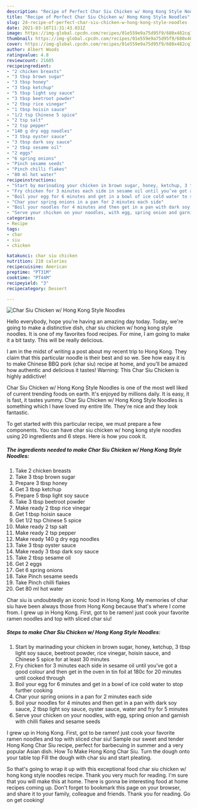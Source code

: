 ```yaml
---
description: "Recipe of Perfect Char Siu Chicken w/ Hong Kong Style Noodles"
title: "Recipe of Perfect Char Siu Chicken w/ Hong Kong Style Noodles"
slug: 24-recipe-of-perfect-char-siu-chicken-w-hong-kong-style-noodles
date: 2021-03-16T11:31:43.031Z
image: https://img-global.cpcdn.com/recipes/01e559e9a75d95f9/680x482cq70/char-siu-chicken-w-hong-kong-style-noodles-recipe-main-photo.jpg
thumbnail: https://img-global.cpcdn.com/recipes/01e559e9a75d95f9/680x482cq70/char-siu-chicken-w-hong-kong-style-noodles-recipe-main-photo.jpg
cover: https://img-global.cpcdn.com/recipes/01e559e9a75d95f9/680x482cq70/char-siu-chicken-w-hong-kong-style-noodles-recipe-main-photo.jpg
author: Albert Woods
ratingvalue: 4.8
reviewcount: 21605
recipeingredient:
- "2 chicken breasts"
- "3 tbsp brown sugar"
- "3 tbsp honey"
- "3 tbsp ketchup"
- "5 tbsp light soy sauce"
- "3 tbsp beetroot powder"
- "2 tbsp rice vinegar"
- "1 tbsp hoisin sauce"
- "1/2 tsp Chinese 5 spice"
- "2 tsp salt"
- "2 tsp pepper"
- "140 g dry egg noodles"
- "3 tbsp oyster sauce"
- "3 tbsp dark soy sauce"
- "2 tbsp sesame oil"
- "2 eggs"
- "6 spring onions"
- "Pinch sesame seeds"
- "Pinch chilli flakes"
- "80 ml hot water"
recipeinstructions:
- "Start by marinading your chicken in brown sugar, honey, ketchup, 3 tbsp light soy sauce, beetroot powder, rice vinegar, hoisin sauce, and Chinese 5 spice for at least 30 minutes"
- "Fry chicken for 3 minutes each side in sesame oil until you’ve got a good colour and then get in the oven in tin foil at 180c for 20 minutes until cooked through"
- "Boil your egg for 6 minutes and get in a bowl of ice cold water to stop further cooking"
- "Char your spring onions in a pan for 2 minutes each side"
- "Boil your noodles for 4 minutes and then get in a pan with dark soy sauce, 2 tbsp light soy sauce, oyster sauce, water and fry for 5 minutes"
- "Serve your chicken on your noodles, with egg, spring onion and garnish with chilli flakes and sesame seeds"
categories:
- Recipe
tags:
- char
- siu
- chicken

katakunci: char siu chicken 
nutrition: 210 calories
recipecuisine: American
preptime: "PT31M"
cooktime: "PT44M"
recipeyield: "3"
recipecategory: Dessert

---
```



![Char Siu Chicken w/ Hong Kong Style Noodles](https://img-global.cpcdn.com/recipes/01e559e9a75d95f9/680x482cq70/char-siu-chicken-w-hong-kong-style-noodles-recipe-main-photo.jpg)

Hello everybody, hope you're having an amazing day today. Today, we're going to make a distinctive dish, char siu chicken w/ hong kong style noodles. It is one of my favorites food recipes. For mine, I am going to make it a bit tasty. This will be really delicious.

I am in the midst of writing a post about my recent trip to Hong Kong. They claim that this particular noodle is their best and so we. See how easy it is to make Chinese BBQ pork (char siu) recipe at home, and you&#39;ll be amazed how authentic and delicious it tastes! Warning: This Char Siu Chicken is highly addictive!

Char Siu Chicken w/ Hong Kong Style Noodles is one of the most well liked of current trending foods on earth. It's enjoyed by millions daily. It is easy, it is fast, it tastes yummy. Char Siu Chicken w/ Hong Kong Style Noodles is something which I have loved my entire life. They're nice and they look fantastic.


To get started with this particular recipe, we must prepare a few components. You can have char siu chicken w/ hong kong style noodles using 20 ingredients and 6 steps. Here is how you cook it.

<!--inarticleads1-->

##### The ingredients needed to make Char Siu Chicken w/ Hong Kong Style Noodles:

1. Take 2 chicken breasts
1. Take 3 tbsp brown sugar
1. Prepare 3 tbsp honey
1. Get 3 tbsp ketchup
1. Prepare 5 tbsp light soy sauce
1. Take 3 tbsp beetroot powder
1. Make ready 2 tbsp rice vinegar
1. Get 1 tbsp hoisin sauce
1. Get 1/2 tsp Chinese 5 spice
1. Make ready 2 tsp salt
1. Make ready 2 tsp pepper
1. Make ready 140 g dry egg noodles
1. Take 3 tbsp oyster sauce
1. Make ready 3 tbsp dark soy sauce
1. Take 2 tbsp sesame oil
1. Get 2 eggs
1. Get 6 spring onions
1. Take Pinch sesame seeds
1. Take Pinch chilli flakes
1. Get 80 ml hot water


Char siu is undoubtedly an iconic food in Hong Kong. My memories of char siu have been always those from Hong Kong because that&#39;s where I come from. I grew up in Hong Kong. First, got to be ramen! just cook your favorite ramen noodles and top with sliced char siu! 

<!--inarticleads2-->

##### Steps to make Char Siu Chicken w/ Hong Kong Style Noodles:

1. Start by marinading your chicken in brown sugar, honey, ketchup, 3 tbsp light soy sauce, beetroot powder, rice vinegar, hoisin sauce, and Chinese 5 spice for at least 30 minutes
1. Fry chicken for 3 minutes each side in sesame oil until you’ve got a good colour and then get in the oven in tin foil at 180c for 20 minutes until cooked through
1. Boil your egg for 6 minutes and get in a bowl of ice cold water to stop further cooking
1. Char your spring onions in a pan for 2 minutes each side
1. Boil your noodles for 4 minutes and then get in a pan with dark soy sauce, 2 tbsp light soy sauce, oyster sauce, water and fry for 5 minutes
1. Serve your chicken on your noodles, with egg, spring onion and garnish with chilli flakes and sesame seeds


I grew up in Hong Kong. First, got to be ramen! just cook your favorite ramen noodles and top with sliced char siu! Sample our sweet and tender Hong Kong Char Siu recipe, perfect for barbecuing in summer and a very popular Asian dish. How To Make Hong Kong Char Siu. Turn the dough onto your table top Fill the dough with char siu and start pleating. 

So that's going to wrap it up with this exceptional food char siu chicken w/ hong kong style noodles recipe. Thank you very much for reading. I'm sure that you will make this at home. There is gonna be interesting food at home recipes coming up. Don't forget to bookmark this page on your browser, and share it to your family, colleague and friends. Thank you for reading. Go on get cooking!
